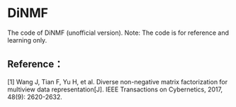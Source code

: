 # DiNMF
The code of DiNMF (unofficial version).
Note: The code is for reference and learning only.
## Reference：
[1] Wang J, Tian F, Yu H, et al. Diverse non-negative matrix factorization for multiview data representation[J]. IEEE Transactions on Cybernetics, 2017, 48(9): 2620-2632.

